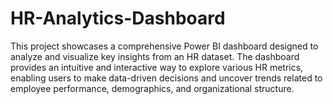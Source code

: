 # HR-Analytics-Dashboard
This project showcases a comprehensive Power BI dashboard designed to analyze and visualize key insights from an HR dataset. The dashboard provides an intuitive and interactive way to explore various HR metrics, enabling users to make data-driven decisions and uncover trends related to employee performance, demographics, and organizational structure.

